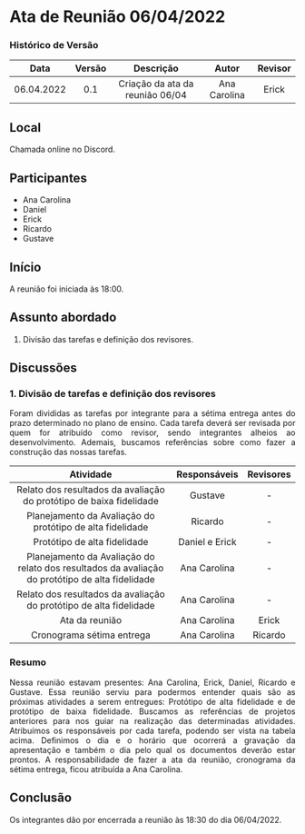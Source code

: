 # Ata de Reunião 06/04/2022


### Histórico de Versão

|  Data  | Versão | Descrição | Autor | Revisor |
| :----: | :----: | :-------: | :---: | :--------:|
| 06.04.2022 | 0.1 | Criação da ata da reunião 06/04 | Ana Carolina | Erick | 

## Local

Chamada online no Discord.

## Participantes
- Ana Carolina
- Daniel
- Erick
- Ricardo
- Gustave

## Início

A reunião foi iniciada às 18:00.

## Assunto abordado

1. Divisão das tarefas e definição dos revisores.

## Discussões

### 1. Divisão de tarefas e definição dos revisores
<p style="text-align: justify;">Foram divididas as tarefas por integrante para a sétima entrega antes do prazo determinado no plano de ensino. Cada tarefa deverá ser revisada por quem for atribuído como revisor, sendo integrantes alheios ao desenvolvimento. Ademais, buscamos referências sobre como fazer a construção das nossas tarefas.
</p>

<center>

| Atividade | Responsáveis | Revisores  |
| :-------: | :-------: | :---------: |
| Relato dos resultados da avaliação do protótipo de baixa fidelidade | Gustave | - |
| Planejamento da Avaliação do protótipo de alta fidelidade | Ricardo | - |
| Protótipo de alta fidelidade | Daniel e Erick | - |
| Planejamento da Avaliação do relato dos resultados da avaliação do protótipo de alta fidelidade | Ana Carolina  | - |
| Relato dos resultados da avaliação do protótipo de alta fidelidade | Ana Carolina | - |
| Ata da reunião | Ana Carolina | Erick |
| Cronograma sétima entrega | Ana Carolina | Ricardo |

</center>





### Resumo
<p style="text-align: justify;">
Nessa reunião estavam presentes: Ana Carolina, Erick, Daniel, Ricardo e Gustave. Essa reunião serviu para podermos entender quais são as próximas atividades a serem entregues: Protótipo de alta fidelidade e de protótipo de baixa fidelidade. Buscamos as referências de projetos anteriores para nos guiar na realização das determinadas atividades. Atribuímos os responsáveis por cada tarefa, podendo ser vista na tabela acima. Definimos o dia e o horário que ocorrerá a gravação da apresentação e também o dia pelo qual os documentos deverão estar prontos. A responsabilidade de fazer a ata da reunião, cronograma da sétima entrega, ficou atribuída a Ana Carolina.
</p>


## Conclusão
Os integrantes dão por encerrada a reunião às 18:30 do dia 06/04/2022.